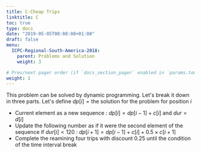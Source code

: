 ```yaml
---
title: C-Cheap Trips
linktitle: C
toc: true
type: docs
date: "2019-05-05T00:00:00+01:00"
draft: false
menu:
  ICPC-Regional-South-America-2018:
    parent: Problems and Solution
    weight: 3

# Prev/next pager order (if `docs_section_pager` enabled in `params.toml`)
weight: 1
---
```


This problem can be solved by dynamic programming. Let's break it down in three parts.
Let's define $dp[i]=\text{the solution for the problem for position }i$
- Current element as a new sequence : $dp[i]=dp[i-1]+c[i]$ and $dur=d[i]$
- Update the following number as if it were the second element of the sequence if $dur[i]<120$ : $dp[i+1]=dp[i-1]+c[i]+0.5\times c[i+1]$
- Complete the reamining four trips with discount $0.25%$ until the condition of the time interval break
